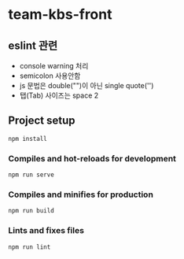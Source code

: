 # team-kbs-front

## eslint 관련
* console warning 처리
* semicolon 사용안함
* js 문법은 double("")이 아닌 single quote('')
* 탭(Tab) 사이즈는 space 2

## Project setup
```
npm install
```

### Compiles and hot-reloads for development
```
npm run serve
```

### Compiles and minifies for production
```
npm run build
```

### Lints and fixes files
```
npm run lint
```
